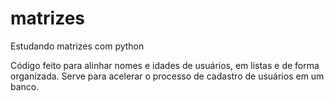 # matrizes
Estudando matrizes com python

Código feito para alinhar nomes e idades de usuários, em listas e de forma organizada. Serve para acelerar o processo de cadastro de usuários em um banco.
